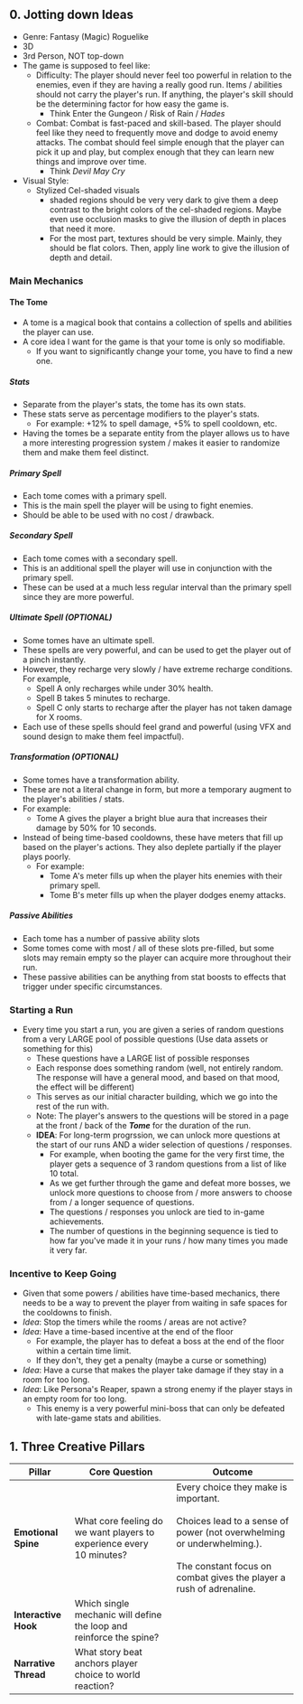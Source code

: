 ## 0. Jotting down Ideas

- Genre: Fantasy (Magic) Roguelike
- 3D
- 3rd Person, NOT top-down
- The game is supposed to feel like:
	- Difficulty: The player should never feel too powerful in relation to the enemies, even if they are having a really good run. Items / abilities should not carry the player's run. If anything, the player's skill should be the determining factor for how easy the game is.
		- Think Enter the Gungeon / Risk of Rain / *Hades*
	- Combat: Combat is fast-paced and skill-based. The player should feel like they need to frequently move and dodge to avoid enemy attacks. The combat should feel simple enough that the player can pick it up and play, but complex enough that they can learn new things and improve over time.
		- Think *Devil May Cry*
- Visual Style:
	- Stylized Cel-shaded visuals
		- shaded regions should be very very dark to give them a deep contrast to the bright colors of the cel-shaded regions. Maybe even use occlusion masks to give the illusion of depth in places that need it more.
		- For the most part, textures should be very simple. Mainly, they should be flat colors. Then, apply line work to give the illusion of depth and detail.

### Main Mechanics

#### The Tome
- A tome is a magical book that contains a collection of spells and abilities the player can use.
- A core idea I want for the game is that your tome is only so modifiable.
	- If you want to significantly change your tome, you have to find a new one.

##### Stats
- Separate from the player's stats, the tome has its own stats.
- These stats serve as percentage modifiers to the player's stats.
	- For example: +12% to spell damage, +5% to spell cooldown, etc.
- Having the tomes be a separate entity from the player allows us to have a more interesting progression system / makes it easier to randomize them and make them feel distinct.

##### Primary Spell
- Each tome comes with a primary spell.
- This is the main spell the player will be using to fight enemies.
- Should be able to be used with no cost / drawback.

##### Secondary Spell
- Each tome comes with a secondary spell.
- This is an additional spell the player will use in conjunction with the primary spell.
- These can be used at a much less regular interval than the primary spell since they are more powerful.

##### Ultimate Spell (OPTIONAL)
- Some tomes have an ultimate spell.
- These spells are very powerful, and can be used to get the player out of a pinch instantly.
- However, they recharge very slowly / have extreme recharge conditions. For example,
	- Spell A only recharges while under 30% health.
	- Spell B takes 5 minutes to recharge.
	- Spell C only starts to recharge after the player has not taken damage for X rooms.
- Each use of these spells should feel grand and powerful (using VFX and sound design to make them feel impactful).

##### Transformation (OPTIONAL)
- Some tomes have a transformation ability.
- These are not a literal change in form, but more a temporary augment to the player's abilities / stats.
- For example:
	- Tome A gives the player a bright blue aura that increases their damage by 50% for 10 seconds.
- Instead of being time-based cooldowns, these have meters that fill up based on the player's actions. They also deplete partially if the player plays poorly.
	- For example:
		- Tome A's meter fills up when the player hits enemies with their primary spell.
		- Tome B's meter fills up when the player dodges enemy attacks.

##### Passive Abilities
- Each tome has a number of passive ability slots
- Some tomes come with most / all of these slots pre-filled, but some slots may remain empty so the player can acquire more throughout their run.
- These passive abilities can be anything from stat boosts to effects that trigger under specific circumstances.

### Starting a Run
- Every time you start a run, you are given a series of random questions from a very LARGE pool of possible questions (Use data assets or something for this)
	- These questions have a LARGE list of possible responses
	- Each response does something random (well, not entirely random. The response will have a general mood, and based on that mood, the effect will be different)
	- This serves as our initial character building, which we go into the rest of the run with.
	- Note: The player's answers to the questions will be stored in a page at the front / back of the ***Tome*** for the duration of the run.
	- **IDEA**: For long-term progrssion, we can unlock more questions at the start of our runs AND a wider selection of questions / responses.
		- For example, when booting the game for the very first time, the player gets a sequence of 3 random questions from a list of like 10 total.
		- As we get further through the game and defeat more bosses, we unlock more questions to choose from / more answers to choose from / a longer sequence of questions.
		- The questions / responses you unlock are tied to in-game achievements.
		- The number of questions in the beginning sequence is tied to how far you've made it in your runs / how many times you made it very far.

### Incentive to Keep Going
- Given that some powers / abilities have time-based mechanics, there needs to be a way to prevent the player from waiting in safe spaces for the cooldowns to finish.
- *Idea*: Stop the timers while the rooms / areas are not active?
- *Idea*: Have a time-based incentive at the end of the floor
	- For example, the player has to defeat a boss at the end of the floor within a certain time limit.
	- If they don't, they get a penalty (maybe a curse or something)
- *Idea*: Have a curse that makes the player take damage if they stay in a room for too long.
- *Idea*: Like Persona's Reaper, spawn a strong enemy if the player stays in an empty room for too long.
	- This enemy is a very powerful mini-boss that can only be defeated with late-game stats and abilities.

## 1. Three Creative Pillars

| Pillar               | Core Question                                                        | Outcome                                                                                                                                                                                        |
| -------------------- | -------------------------------------------------------------------- | ---------------------------------------------------------------------------------------------------------------------------------------------------------------------------------------------- |
| **Emotional Spine**  | What core feeling do we want players to experience every 10 minutes? | Every choice they make is important. <br><br>Choices lead to a sense of power (not overwhelming or underwhelming.).<br><br>The constant focus on combat gives the player a rush of adrenaline. |
| **Interactive Hook** | Which single mechanic will define the loop and reinforce the spine?  |                                                                                                                                                                                                |
| **Narrative Thread** | What story beat anchors player choice to world reaction?             |                                                                                                                                                                                                |
